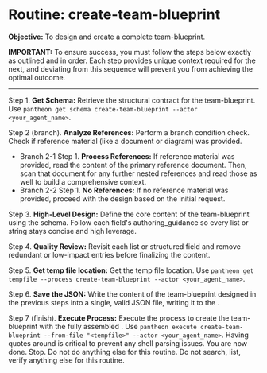 # Routine: create-team-blueprint

**Objective:** To design and create a complete team-blueprint.

**IMPORTANT:** To ensure success, you must follow the steps below exactly as outlined and in order. Each step provides unique context required for the next, and deviating from this sequence will prevent you from achieving the optimal outcome.

---

Step 1. **Get Schema:** Retrieve the structural contract for the team-blueprint. Use `pantheon get schema create-team-blueprint --actor <your_agent_name>`.

Step 2 (branch). **Analyze References:** Perform a branch condition check. Check if reference material (like a document or diagram) was provided.
  - Branch 2-1 Step 1. **Process References:** If reference material was provided, read the content of the primary reference document. Then, scan that document for any further nested references and read those as well to build a comprehensive context.
  - Branch 2-2 Step 1. **No References:** If no reference material was provided, proceed with the design based on the initial request.

Step 3. **High-Level Design:** Define the core content of the team-blueprint using the schema. Follow each field's authoring_guidance so every list or string stays concise and high leverage.

Step 4. **Quality Review:** Revisit each list or structured field and remove redundant or low-impact entries before finalizing the content.

Step 5. **Get temp file location:** Get the temp file location. Use `pantheon get tempfile --process create-team-blueprint --actor <your_agent_name>`.

Step 6. **Save the JSON:** Write the content of the team-blueprint designed in the previous steps into a single, valid JSON file, writing it to the <tempfile>.

Step 7 (finish). **Execute Process:** Execute the process to create the team-blueprint with the fully assembled <tempfile>. Use `pantheon execute create-team-blueprint --from-file "<tempfile>" --actor <your_agent_name>`. Having quotes around <tempfile> is critical to prevent any shell parsing issues. You are now done. Stop. Do not do anything else for this routine. Do not search, list, verify anything else for this routine.
